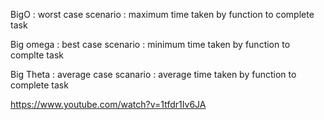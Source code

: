 BigO : worst case scenario : maximum time taken by function to complete task  

Big omega : best case scenario : minimum time taken by function to complte task  

Big Theta : average case scanario : average time taken by function to complete task   

https://www.youtube.com/watch?v=1tfdr1Iv6JA  


